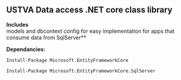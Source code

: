 ﻿## USTVA Data access .NET core class library

**Includes**  
models and dbcontext config for easy implementation for apps that consume data from SqlServer**  

**Dependancies:**
```
Install-Package Microsoft.EntityFrameworkCore
```
```
Install-Package Microsoft.EntityFrameworkCore.SqlServer
```